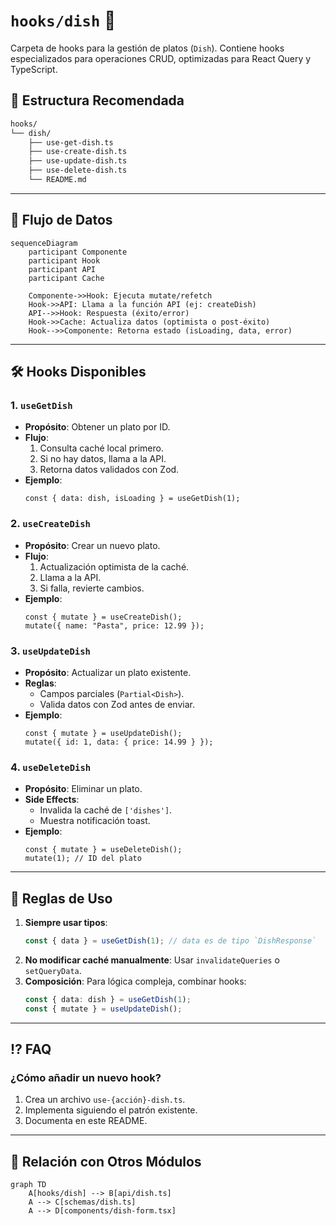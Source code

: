 # `hooks/dish` 📌

Carpeta de hooks para la gestión de platos (`Dish`). Contiene hooks especializados para operaciones CRUD, optimizadas para React Query y TypeScript.

## 📁 **Estructura Recomendada**

```bash
hooks/
└── dish/
    ├── use-get-dish.ts
    ├── use-create-dish.ts
    ├── use-update-dish.ts
    ├── use-delete-dish.ts
    └── README.md
```

---

## 🔄 **Flujo de Datos**

```mermaid
sequenceDiagram
    participant Componente
    participant Hook
    participant API
    participant Cache

    Componente->>Hook: Ejecuta mutate/refetch
    Hook->>API: Llama a la función API (ej: createDish)
    API-->>Hook: Respuesta (éxito/error)
    Hook->>Cache: Actualiza datos (optimista o post-éxito)
    Hook-->>Componente: Retorna estado (isLoading, data, error)
```

---

## 🛠 **Hooks Disponibles**

### 1. `useGetDish`

- **Propósito**: Obtener un plato por ID.
- **Flujo**:
  1. Consulta caché local primero.
  2. Si no hay datos, llama a la API.
  3. Retorna datos validados con Zod.
- **Ejemplo**:
  ```tsx
  const { data: dish, isLoading } = useGetDish(1);
  ```

### 2. `useCreateDish`

- **Propósito**: Crear un nuevo plato.
- **Flujo**:
  1. Actualización optimista de la caché.
  2. Llama a la API.
  3. Si falla, revierte cambios.
- **Ejemplo**:
  ```tsx
  const { mutate } = useCreateDish();
  mutate({ name: "Pasta", price: 12.99 });
  ```

### 3. `useUpdateDish`

- **Propósito**: Actualizar un plato existente.
- **Reglas**:
  - Campos parciales (`Partial<Dish>`).
  - Valida datos con Zod antes de enviar.
- **Ejemplo**:
  ```tsx
  const { mutate } = useUpdateDish();
  mutate({ id: 1, data: { price: 14.99 } });
  ```

### 4. `useDeleteDish`

- **Propósito**: Eliminar un plato.
- **Side Effects**:
  - Invalida la caché de `['dishes']`.
  - Muestra notificación toast.
- **Ejemplo**:
  ```tsx
  const { mutate } = useDeleteDish();
  mutate(1); // ID del plato
  ```

---

## 📜 **Reglas de Uso**

1. **Siempre usar tipos**:
   ```ts
   const { data } = useGetDish(1); // data es de tipo `DishResponse`
   ```
2. **No modificar caché manualmente**: Usar `invalidateQueries` o `setQueryData`.
3. **Composición**: Para lógica compleja, combinar hooks:
   ```ts
   const { data: dish } = useGetDish(1);
   const { mutate } = useUpdateDish();
   ```

---

## ⁉ **FAQ**

### ¿Cómo añadir un nuevo hook?

1. Crea un archivo `use-{acción}-dish.ts`.
2. Implementa siguiendo el patrón existente.
3. Documenta en este README.

---

## 🔗 **Relación con Otros Módulos**

```mermaid
graph TD
    A[hooks/dish] --> B[api/dish.ts]
    A --> C[schemas/dish.ts]
    A --> D[components/dish-form.tsx]
```
